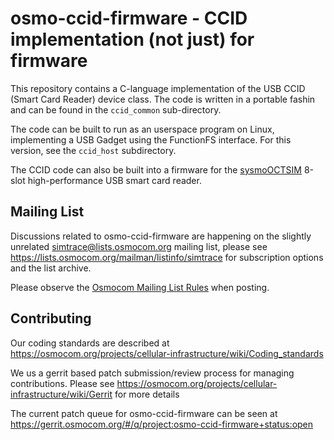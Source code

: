 osmo-ccid-firmware - CCID implementation (not just) for firmware
================================================================

This repository contains a C-language implementation of the USB CCID
(Smart Card Reader) device class.  The code is written in a portable
fashin and can be found in the `ccid_common` sub-directory.

The code can be built to run as an userspace program on Linux,
implementing a USB Gadget using the FunctionFS interface.  For this
version, see the `ccid_host` subdirectory.

The CCID code can also be built into a firmware for the
[sysmoOCTSIM](https://www.sysmocom.de/products/lab/sysmooctsim/index.html)
8-slot high-performance USB smart card reader.

Mailing List
------------

Discussions related to osmo-ccid-firmware are happening on the
slightly unrelated simtrace@lists.osmocom.org mailing list, please see
<https://lists.osmocom.org/mailman/listinfo/simtrace> for subscription
options and the list archive.

Please observe the [Osmocom Mailing List
Rules](https://osmocom.org/projects/cellular-infrastructure/wiki/Mailing_List_Rules)
when posting.

Contributing
------------

Our coding standards are described at
<https://osmocom.org/projects/cellular-infrastructure/wiki/Coding_standards>

We us a gerrit based patch submission/review process for managing
contributions.  Please see
<https://osmocom.org/projects/cellular-infrastructure/wiki/Gerrit> for
more details

The current patch queue for osmo-ccid-firmware can be seen at
<https://gerrit.osmocom.org/#/q/project:osmo-ccid-firmware+status:open>
